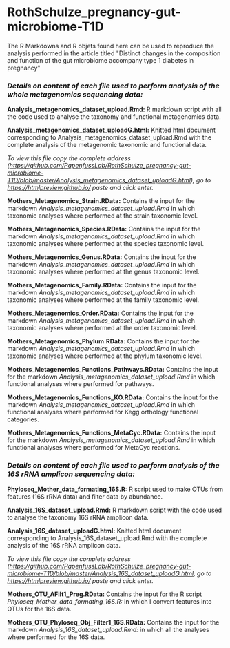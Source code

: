# RothSchulze_pregnancy-gut-microbiome-T1D

The R Markdowns and R objets found here can be used to reproduce the analysis performed in the article titled "Distinct changes in the composition and function of the gut microbiome accompany type 1 diabetes in pregnancy"

### *Details on content of each file used to perform analysis of the whole metagenomics sequencing data:*

**Analysis_metagenomics_dataset_upload.Rmd:** R markdown script with all the code used to analyse the taxonomy and functional metagenomics data.

**Analysis_metagenomics_dataset_uploadG.html:** Knitted html document corresponding to Analysis_metagenomics_dataset_upload.Rmd with the complete analysis of the metagenomic taxonomic and functional data. 

*To view this file copy the complete address (https://github.com/PapenfussLab/RothSchulze_pregnancy-gut-microbiome-T1D/blob/master/Analysis_metagenomics_dataset_uploadG.html), go to https://htmlpreview.github.io/ paste and click enter.*

**Mothers_Metagenomics_Strain.RData:** Contains the input for the markdown *Analysis_metagenomics_dataset_upload.Rmd* in which taxonomic analyses where performed at the strain taxonomic level.

**Mothers_Metagenomics_Species.RData:** Contains the input for the markdown *Analysis_metagenomics_dataset_upload.Rmd* in which taxonomic analyses where performed at the species taxonomic level.

**Mothers_Metagenomics_Genus.RData:** Contains the input for the markdown *Analysis_metagenomics_dataset_upload.Rmd* in which taxonomic analyses where performed at the genus taxonomic level.

**Mothers_Metagenomics_Family.RData:** Contains the input for the markdown *Analysis_metagenomics_dataset_upload.Rmd* in which taxonomic analyses where performed at the family taxonomic level.

**Mothers_Metagenomics_Order.RData:** Contains the input for the markdown *Analysis_metagenomics_dataset_upload.Rmd* in which taxonomic analyses where performed at the order taxonomic level.

**Mothers_Metagenomics_Phylum.RData:** Contains the input for the markdown *Analysis_metagenomics_dataset_upload.Rmd* in which taxonomic analyses where performed at the phylum taxonomic level.

**Mothers_Metagenomics_Functions_Pathways.RData:** Contains the input for the markdown *Analysis_metagenomics_dataset_upload.Rmd* in which functional analyses where performed for pathways.

**Mothers_Metagenomics_Functions_KO.RData:** Contains the input for the markdown *Analysis_metagenomics_dataset_upload.Rmd* in which functional analyses where performed for Kegg orthology functional categories.

**Mothers_Metagenomics_Functions_MetaCyc.RData:** Contains the input for the markdown *Analysis_metagenomics_dataset_upload.Rmd* in which functional analyses where performed for MetaCyc reactions.


### *Details on content of each file used to perform analysis of the 16S rRNA amplicon sequencing data:*

**Phyloseq_Mother_data_formating_16S.R:** R script used to make OTUs from features (16S rRNA data) and filter data by abundance.

**Analysis_16S_dataset_upload.Rmd:** R markdown script with the code used to analyse the taxonomy 16S rRNA amplicon data.

**Analysis_16S_dataset_uploadG.html:** Knitted html document corresponding to Analysis_16S_dataset_upload.Rmd with the complete analysis of the 16S rRNA amplicon data.

*To view this file copy the complete address (https://github.com/PapenfussLab/RothSchulze_pregnancy-gut-microbiome-T1D/blob/master/Analysis_16S_dataset_uploadG.html, go to https://htmlpreview.github.io/ paste and click enter.*

**Mothers_OTU_AFilt1_Preg.RData:** Contains the input for the R script *Phyloseq_Mother_data_formating_16S.R:* in which I convert features into OTUs for the 16S data.

**Mothers_OTU_Phyloseq_Obj_Filter1_16S.RData:** Contains the input for the markdown *Analysis_16S_dataset_upload.Rmd:* in which all the analyses where performed for the 16S data.





